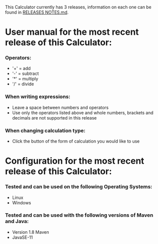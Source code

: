 This Calculator currently has 3 releases, information on each one can be found in [RELEASES NOTES.md](https://github.com/CharlotteKHL/Calculator/blob/main/RELEASES%20NOTES.md).

# User manual for the most recent release of this Calculator:

### Operators:

+ '+' = add
+ '-' = subtract
+ '*' = multiply
+ '/' = divide

### When writing expressions:

- Leave a space between numbers and operators
- Use only the operators listed above and whole numbers, brackets and decimals are not supported in this release

### When changing calculation type:

- Click the button of the form of calculation you would like to use



# Configuration for the most recent release of this Calculator:

### Tested and can be used on the following Operating Systems:
- Linux
- Windows

### Tested and can be used with the following versions of Maven and Java:
- Version 1.8 Maven
- JavaSE-11
